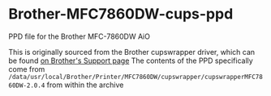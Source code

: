 # Brother-MFC7860DW-cups-ppd
PPD file for the Brother MFC-7860DW AiO

This is originally sourced from the Brother cupswrapper driver, which can be found [on Brother's Support page](https://support.brother.com/g/b/downloadend.aspx?c=us&lang=en&prod=mfc7860dw_all&os=128&dlid=dlf006287_000&flang=4&type3=561)
The contents of the PPD specifically come from `/data/usr/local/Brother/Printer/MFC7860DW/cupswrapper/cupswrapperMFC7860DW-2.0.4` from within the archive
